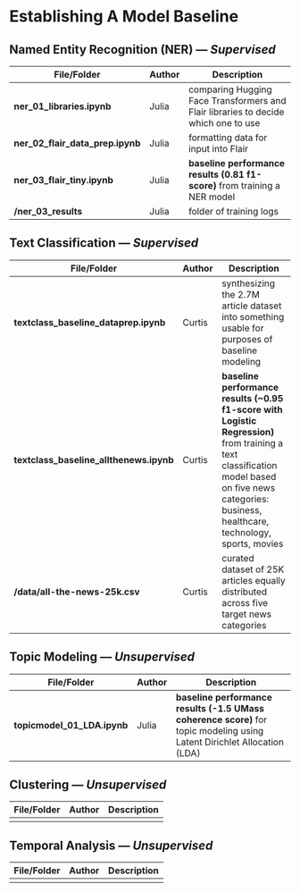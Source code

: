# Establishing A Model Baseline

## Named Entity Recognition (NER) — *Supervised*

| File/Folder | Author | Description |
| --- | --- | --- |
| **ner_01_libraries.ipynb** | Julia | comparing Hugging Face Transformers and Flair libraries to decide which one to use |
| **ner_02_flair_data_prep.ipynb** | Julia | formatting data for input into Flair |
| **ner_03_flair_tiny.ipynb** | Julia | **baseline performance results (0.81 f1-score)** from training a NER model |
| **/ner_03_results** | Julia | folder of training logs |

## Text Classification — *Supervised*

| File/Folder | Author | Description |
| --- | --- | --- |
| **textclass_baseline_dataprep.ipynb** | Curtis | synthesizing the 2.7M article dataset into something usable for purposes of baseline modeling |
| **textclass_baseline_allthenews.ipynb** | Curtis | **baseline performance results (~0.95 f1-score with Logistic Regression)** from training a text classification model based on five news categories: business, healthcare, technology, sports, movies |
| **/data/all-the-news-25k.csv** | Curtis | curated dataset of 25K articles equally distributed across five target news categories |

## Topic Modeling — *Unsupervised*

| File/Folder | Author | Description |
| --- | --- | --- |
| **topicmodel_01_LDA.ipynb** | Julia | **baseline performance results (-1.5 UMass coherence score)** for topic modeling using Latent Dirichlet Allocation (LDA) |

## Clustering — *Unsupervised*

| File/Folder | Author | Description |
| --- | --- | --- |
|  |  |  |

## Temporal Analysis — *Unsupervised*

| File/Folder | Author | Description |
| --- | --- | --- |
|  |  |  |

